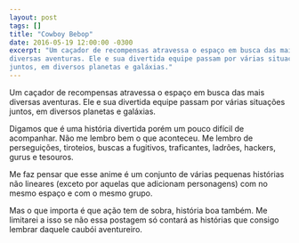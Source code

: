 ```yaml
---
layout: post
tags: []
title: "Cowboy Bebop"
date: 2016-05-19 12:00:00 -0300
excerpt: "Um caçador de recompensas atravessa o espaço em busca das mais
diversas aventuras. Ele e sua divertida equipe passam por várias situações
juntos, em diversos planetas e galáxias."
---
```


Um caçador de recompensas atravessa o espaço em busca das mais diversas
aventuras. Ele e sua divertida equipe passam por várias situações juntos,
em diversos planetas e galáxias.

Digamos que é uma história divertida porém um pouco difícil de acompanhar.
Não me lembro bem o que aconteceu. Me lembro de perseguições, tiroteios,
buscas a fugitivos, traficantes, ladrões, hackers, gurus e tesouros.

Me faz pensar que esse anime é um conjunto de várias pequenas histórias não
lineares (exceto por aquelas que adicionam personagens) com no mesmo espaço
e com o mesmo grupo.

Mas o que importa é que ação tem de sobra, história boa também. Me
limitarei a isso se não essa postagem só contará as histórias que consigo
lembrar daquele caubói aventureiro.
